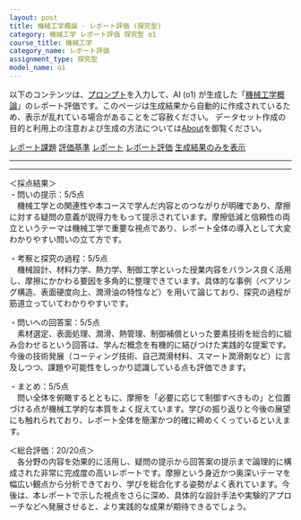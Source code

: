 ```yaml
---
layout: post
title: 機械工学概論 - レポート評価 (探究型)
category: 機械工学 レポート評価 探究型 o1
course_title: 機械工学
category_name: レポート評価
assignment_type: 探究型
model_name: o1
---
```


以下のコンテンツは、[プロンプト](https://github.com/takedatoshiyuki/synthetic_assignments/tree/main/generated/機械工学/o1/prompt_レポート評価-探究型.md)を入力して、AI (o1) が生成した「[機械工学概論](/contents/機械工学/)」のレポート評価です。このページは生成結果から自動的に作成されているため、表示が乱れている場合があることをご容赦ください。
データセット作成の目的と利用上の注意および生成の方法については[About](/About)を御覧ください。

[レポート課題](../レポート課題-探究型)
[評価基準](../評価基準-探究型)
[レポート](../レポート-探究型)
[レポート評価](../レポート評価-探究型)
[生成結果のみを表示](https://github.com/takedatoshiyuki/synthetic_assignments/tree/main/generated/機械工学/o1/レポート評価-探究型.md)
  

***
***
  
＜採点結果＞  
・問いの提示：5/5点  
　機械工学との関連性や本コースで学んだ内容とのつながりが明確であり、摩擦に対する疑問の意義が説得力をもって提示されています。摩擦低減と信頼性の両立というテーマは機械工学で重要な視点であり、レポート全体の導入として大変わかりやすい問いの立て方です。

・考察と探究の過程：5/5点  
　機械設計、材料力学、熱力学、制御工学といった授業内容をバランス良く活用し、摩擦にかかわる要因を多角的に整理できています。具体的な事例（ベアリング構造、表面硬度向上、潤滑油の特性など）を用いて論じており、探究の過程が筋道立っていてわかりやすいです。

・問いへの回答案：5/5点  
　素材選定、表面処理、潤滑、熱管理、制御補償といった要素技術を総合的に組み合わせるという回答は、学んだ概念を有機的に結びつけた実践的な提案です。今後の技術発展（コーティング技術、自己潤滑材料、スマート潤滑剤など）に言及しつつ、課題や可能性をしっかり認識している点も評価できます。

・まとめ：5/5点  
　問い全体を俯瞰するとともに、摩擦を「必要に応じて制御すべきもの」と位置づける点が機械工学的な本質をよく捉えています。学びの振り返りと今後の展望にも触れられており、レポート全体を簡潔かつ的確に締めくくっているといえます。

＜総合評価：20/20点＞  
　各分野の内容を効果的に活用し、疑問の提示から回答案の提示まで論理的に構成された非常に完成度の高いレポートです。摩擦という身近かつ奥深いテーマを幅広い観点から分析できており、学びを総合化する姿勢がよく表れています。今後は、本レポートで示した視点をさらに深め、具体的な設計手法や実験的アプローチなどへ発展させると、より実践的な成果が期待できるでしょう。
